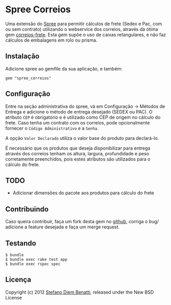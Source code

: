 # Spree Correios

Uma extensão do [Spree](http://spreecommerce.com) para permitir cálculos de frete (Sedex e Pac, com ou sem contrato) utilizando o webservice dos correios, através da ótima gem [correios-frete](https://github.com/prodis/correios-frete). Esta gem supõe o uso de caixas retangulares, e não faz cálculos de embalagens em rolo ou prisma.

## Instalação

Adicione spree ao gemfile da sua aplicação, e também:

    gem "spree_correios"
	
## Configuração
	
Entre na seção administrativa do spree, vá em Configuração -> Métodos de Entrega e adicione o método de entrega desejado (SEDEX ou PAC). O atributo `CEP` é obrigatório e é utilizado como CEP de origem no cálculo do frete. Caso tenha um contrato com os correios, pode opcionalmente fornecer o `Código Administrativo` e a `Senha`.

A opção `Valor Declarado` utiliza o valor base do produto para declará-lo.

É necessário que os produtos que deseja disponibilizar para entrega através dos correios tenham os altura, largura, profundidade e peso corretamente preenchidos, pois estes atributos são utilizados para o cálculo do frete.
    
## TODO

* Adicionar dimensões do pacote aos produtos para cálculo do frete

## Contribuindo

Caso queira contribuir, faça um fork desta gem no [github](https://github.com/heavenstudio/spree_correios), corriga o bug/ adicione a feature desejada e faça um merge request.

## Testando

    $ bundle
    $ bundle exec rake test app
    $ bundle exec rspec spec

## Licença

Copyright (c) 2012 [Stefano Diem Benatti](mailto:stefano@heavenstudio.com.br), released under the New BSD License
